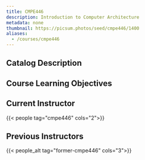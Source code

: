 ```yaml
---
title: CMPE446
description: Introduction to Computer Architecture
metadata: none
thumbnail: https://picsum.photos/seed/cmpe446/1400
aliases:
  - /courses/cmpe446
---
```


## Catalog Description

## Course Learning Objectives

## Current Instructor

{{< people tag="cmpe446" cols="2">}}

## Previous Instructors

{{< people_alt tag="former-cmpe446" cols="3">}}
